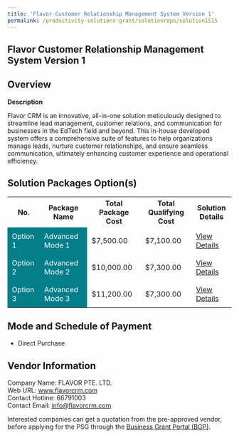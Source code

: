 ```yaml
---
title: 'Flavor Customer Relationship Management System Version 1'
permalink: /productivity-solutions-grant/solutionrepo/solution1515
---
```


## Flavor Customer Relationship Management System Version 1

## Overview

**Description**

Flavor CRM is an innovative, all-in-one solution meticulously designed to streamline lead management, customer relations, and communication for businesses in the EdTech field and beyond. This in-house developed system offers a comprehensive suite of features to help organizations manage leads, nurture customer relationships, and ensure seamless communication, ultimately enhancing customer experience and operational efficiency.

## Solution Packages Option(s)

<table>
<tr>
<th><b>No.</b></th>
<th><b>Package Name</b></th>
<th><b>Total Package Cost</b></th>
<th><b>Total Qualifying Cost</b></th>
<th><b>Solution Details</b></th>
</tr>
<tr>
<td style='padding: 10px; background-color: #037E8A; color: #FFFFFF;'>Option 1</td>
<td style='padding: 10px; background-color: #037E8A; color: #FFFFFF;'>Advanced Mode 1</td>
<td style='padding: 10px;'>$7,500.00</td>
<td style='padding: 10px;'>$7,100.00</td>
<td style='padding: 10px;'><a href='/images/psg/Flavor_CRM_28122023_Desensitised_Annex3_Part1.pdf' target='_blank'>View Details</a></td>
</tr>
<tr>
<td style='padding: 10px; background-color: #037E8A; color: #FFFFFF;'>Option 2</td>
<td style='padding: 10px; background-color: #037E8A; color: #FFFFFF;'>Advanced Mode 2</td>
<td style='padding: 10px;'>$10,000.00</td>
<td style='padding: 10px;'>$7,300.00</td>
<td style='padding: 10px;'><a href='/images/psg/Flavor_CRM_28122023_Desensitised_Annex3_Part2.pdf' target='_blank'>View Details</a></td>
</tr>
<tr>
<td style='padding: 10px; background-color: #037E8A; color: #FFFFFF;'>Option 3</td>
<td style='padding: 10px; background-color: #037E8A; color: #FFFFFF;'>Advanced Mode 3</td>
<td style='padding: 10px;'>$11,200.00</td>
<td style='padding: 10px;'>$7,300.00</td>
<td style='padding: 10px;'><a href='/images/psg/Flavor_CRM_28122023_Desensitised_Annex3_Part3.pdf' target='_blank'>View Details</a></td>
</tr>
</table>

## Mode and Schedule of Payment

 - Direct Purchase

## Vendor Information

 Company Name: FLAVOR PTE. LTD.<br>Web URL: www.flavorcrm.com <br>Contact Hotline: 66791003 <br>Contact Email: info@flavorcrm.com <br>

Interested companies can get a quotation from the pre-approved vendor, before applying for the PSG through the <a href='https://www.businessgrants.gov.sg/' target='_blank' rel='noopener'>Business Grant Portal (BGP)</a>.

<script src="/jquery/resize-tables.js"></script>
